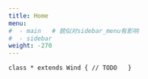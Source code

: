 ```yaml
---
title: Home
menu:
#  - main   # 貌似对sidebar_menu有影响
#  - sidebar
weight: -270
---
```


`class * extends Wind { // TODO   }  `
